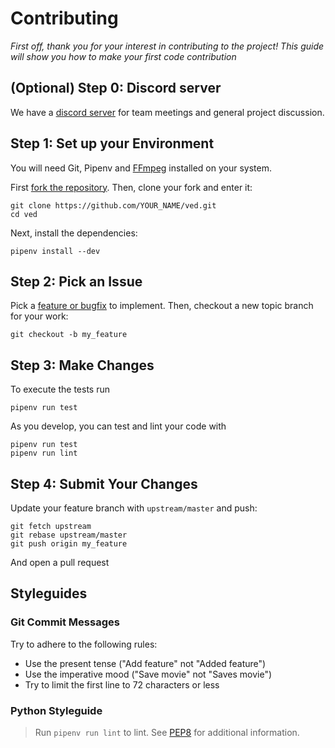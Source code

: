# Contributing

*First off, thank you for your interest in contributing to the project! This guide will show you how to make your first code contribution*

## (Optional) Step 0: Discord server

We have a [discord server](https://discord.gg/V3zPQn8) for team meetings and general project discussion.

## Step 1: Set up your Environment

You will need Git, Pipenv and [FFmpeg](https://ffmpeg.org/download.html) installed on your system.

First [fork the repository](https://github.com/ved-editor/ved/fork). Then, clone your fork and enter it:
```
git clone https://github.com/YOUR_NAME/ved.git
cd ved
```

Next, install the dependencies:
```
pipenv install --dev
```

## Step 2: Pick an Issue

Pick a [feature or bugfix](https://github.com/ved-editor/ved/issues) to implement. Then, checkout a new topic branch for your work:
```
git checkout -b my_feature
```

## Step 3: Make Changes

To execute the tests run
```
pipenv run test
```

As you develop, you can test and lint your code with
```
pipenv run test
pipenv run lint
```

## Step 4: Submit Your Changes

Update your feature branch with `upstream/master` and push:
```
git fetch upstream
git rebase upstream/master
git push origin my_feature
```

And open a pull request

## Styleguides

### Git Commit Messages

Try to adhere to the following rules:
- Use the present tense ("Add feature" not "Added feature")
- Use the imperative mood ("Save movie" not "Saves movie")
- Try to limit the first line to 72 characters or less

### Python Styleguide

> Run `pipenv run lint` to lint. See [PEP8](https://www.python.org/dev/peps/pep-0008/#introduction) for additional information.
